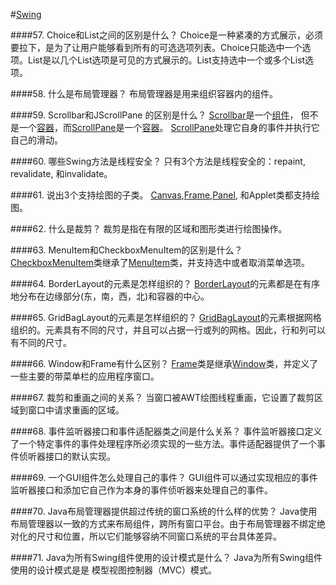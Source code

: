 #[Swing](http://examples.javacodegeeks.com/desktop-java/swing/)

####57. Choice和List之间的区别是什么？
Choice是一种紧凑的方式展示，必须要拉下，是为了让用户能够看到所有的可选选项列表。Choice只能选中一个选项。List是以几个List选项是可见的方式展示的。List支持选中一个或多个List选项。

####58. 什么是布局管理器？
布局管理器是用来组织容器内的组件。

####59. Scrollbar和JScrollPane 的区别是什么？
[Scrollbar](http://docs.oracle.com/javase/7/docs/api/java/awt/Scrollbar.html)是一个[组件](http://docs.oracle.com/javase/7/docs/api/java/awt/Component.html)， 但不是一个[容器](http://docs.oracle.com/javase/7/docs/api/java/awt/Container.html)，而[ScrollPane](http://docs.oracle.com/javase/7/docs/api/javax/swing/JScrollPane.html)是一个[容器](http://docs.oracle.com/javase/7/docs/api/java/awt/Container.html)。 [ScrollPane](http://docs.oracle.com/javase/7/docs/api/javax/swing/JScrollPane.html)处理它自身的事件并执行它自己的滑动。

####60. 哪些Swing方法是线程安全？
只有3个方法是线程安全的：repaint, revalidate, 和invalidate。

####61. 说出3个支持绘图的子类。
[Canvas](http://docs.oracle.com/javase/7/docs/api/java/awt/Canvas.html),[Frame](http://docs.oracle.com/javase/7/docs/api/java/awt/Frame.html),[Panel](http://docs.oracle.com/javase/7/docs/api/java/awt/Panel.html), 和Applet类都支持绘图。

####62. 什么是裁剪？
裁剪是指在有限的区域和图形类进行绘图操作。

####63. MenuItem和CheckboxMenuItem的区别是什么？
[CheckboxMenuItem](http://docs.oracle.com/javase/7/docs/api/java/awt/CheckboxMenuItem.html)类继承了[MenuItem](http://docs.oracle.com/javase/7/docs/api/java/awt/MenuItem.html)类，并支持选中或者取消菜单选项。

####64. BorderLayout的元素是怎样组织的？
[BorderLayout](http://docs.oracle.com/javase/7/docs/api/java/awt/BorderLayout.html)的元素都是在有序地分布在边缘部分(东，南，西，北)和容器的中心。

####65. GridBagLayout的元素是怎样组织的？
[GridBagLayout](http://docs.oracle.com/javase/7/docs/api/java/awt/GridBagLayout.html)的元素根据网格组织的。元素具有不同的尺寸，并且可以占据一行或列的网格。因此，行和列可以有不同的尺寸。

####66. Window和Frame有什么区别？
[Frame](http://docs.oracle.com/javase/7/docs/api/java/awt/Frame.html)类是继承[Window](http://docs.oracle.com/javase/7/docs/api/java/awt/Window.html)类，并定义了一些主要的带菜单栏的应用程序窗口。

####67. 裁剪和重画之间的关系？
当窗口被AWT绘图线程重画，它设置了裁剪区域到窗口中请求重画的区域。

####68. 事件监听器接口和事件适配器类之间是什么关系？
事件监听器接口定义了一个特定事件的事件处理程序所必须实现的一些方法。事件适配器提供了一个事件侦听器接口的默认实现。

####69. 一个GUI组件怎么处理自己的事件？
GUI组件可以通过实现相应的事件监听器接口和添加它自己作为本身的事件侦听器来处理自己的事件。

####70. Java布局管理器提供超过传统的窗口系统的什么样的优势？
Java使用布局管理器以一致的方式来布局组件，跨所有窗口平台。由于布局管理器不绑定绝对化的尺寸和位置，所以它们能够容纳不同窗口系统的平台具体差异。

####71. Java为所有Swing组件使用的设计模式是什么？
Java为所有Swing组件使用的设计模式是是 模型视图控制器（MVC）模式。